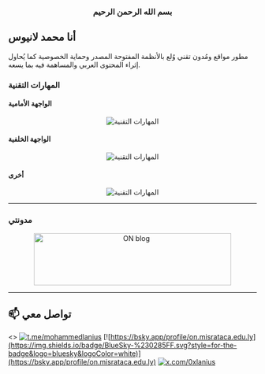 <center><h3> بسم الله الرحمن الرحيم  </h3></center>

## أنا محمد لانيوس
مطور مواقع ومُدون تقني وُلع بالأنظمة المفتوحة المصدر وحماية الخصوصية كما يُحاول إثراء المحتوى العربي والمساهمة فيه بما يسعه.
### المهارات التقنية
#### الواجهة الأمامية
<div align="center">
  <img src="https://skillicons.dev/icons?i=html,css,js,sass,bootstrap" alt="المهارات التقنية">
</div>  

#### الواجهة الخلفية
<div align="center">
  <img src="https://skillicons.dev/icons?i=dotnet,php,mysql" alt="المهارات التقنية">
</div> 

#### أخرى
<div align="center">
  <img src="https://skillicons.dev/icons?i=,wordpress,git,bash" alt="المهارات التقنية">
</div>  

---

### مدونتي
<center><a href="https://on.misrataca.edu.ly/" class="site-logo-container" rel="home" itemprop="url" ><img width="400" height="106" src="https://on.misrataca.edu.ly/wp-content/uploads/2024/02/Systems_and_technology_programming_company_logo__2_-removebg-preview.png" class="default-logo" alt="ON blog" decoding="async" srcset="https://on.misrataca.edu.ly/wp-content/uploads/2024/02/Systems_and_technology_programming_company_logo__2_-removebg-preview.png 448w, https://on.misrataca.edu.ly/wp-content/uploads/2024/02/Systems_and_technology_programming_company_logo__2_-removebg-preview-300x71.png 300w" sizes="(max-width: 448px) 100vw, 448px"></a></center>

---

## 📫 **تواصل معي**  
<>
[![t.me/mohammedlanius](https://img.shields.io/badge/Telegram-2CA5E0?style=for-the-badge&logo=telegram&logoColor=white)](https://t.me/mohammedlanius)
[![https://bsky.app/profile/on.misrataca.edu.ly](https://img.shields.io/badge/BlueSky-%230285FF.svg?style=for-the-badge&logo=bluesky&logoColor=white)](https://bsky.app/profile/on.misrataca.edu.ly)
[![x.com/0xlanius](https://img.shields.io/badge/Twitter-1DA1F2?style=for-the-badge&logo=twitter&logoColor=white)](https://twitter.com/0xlanius)
